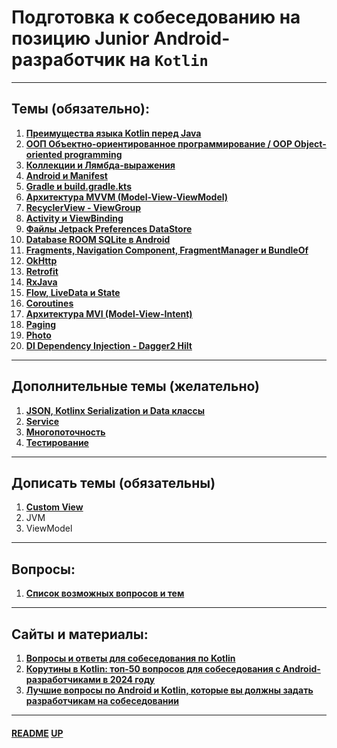 # Подготовка к собеседованию на позицию **Junior Android-разработчик** на **`Kotlin`**
<a name="up"></a>

---

## Темы (обязательно):

1. [**Преимущества языка Kotlin перед Java**](KotlinBetterJava/README.md)
2. [**ООП Объектно-ориентированное программирование / OOP Object-oriented programming**](OOP/README.md)
3. [**Коллекции и Лямбда-выражения**](CollectionsAndLambdas/README.md)
4. [**Android и Manifest**](Android/README.md)
5. [**Gradle и build.gradle.kts**](Gradle/README.md)
6. [**Архитектура MVVM (Model-View-ViewModel)**](MVVM/README.md)
7. [**RecyclerView - ViewGroup**](RecyclerView/README.md)
8. [**Activity и ViewBinding**](Activity/README.md)
9. [**Файлы Jetpack Preferences DataStore**](LocalFiles/README.md)
10. [**Database ROOM SQLite в Android**](RoomSQLiteDB/README.md)
11. [**Fragments, Navigation Component, FragmentManager и BundleOf**](Fragments/README.md)
12. [**OkHttp**](OkHttp/README.md)
13. [**Retrofit**](Retrofit/README.md)
14. [**RxJava**](RxJava/README.md)
15. [**Flow, LiveData и State**](FlowLiveData/README.md)
16. [**Coroutines**](Coroutines/README.md)
17. [**Архитектура MVI (Model-View-Intent)**](MVI/README.md)
18. [**Paging**](Paging/README.md)
19. [**Photo**](Photo/README.md)
20. [**DI Dependency Injection - Dagger2 Hilt**](DI/README.md)

---

## Дополнительные темы (желательно)

1. [**JSON, Kotlinx Serialization и Data классы**](Json/README.md)
2. [**Service**](Service/README.md)
3. [**Многопоточность**](Multithreading/README.md)
4. [**Тестирование**](Testing/README.md)

---

## Дописать темы (обязательны)

1. [**Custom View**](CustomView/README.md)
2. JVM
3. ViewModel

---

## Вопросы:

1. [**Список возможных вопросов и тем**](Questions/README.md)

---

## Сайты и материалы:

1. [**Вопросы и ответы для собеседования по Kotlin**](https://habr.com/ru/articles/721084/)
2. [**Корутины в Kotlin: топ-50 вопросов для собеседования с Android-разработчиками в 2024 году**](https://nuancesprog.ru/p/21091/)
3. [**Лучшие вопросы по Android и Kotlin, которые вы должны задать разработчикам на собеседовании**](https://itanddigital.ru/androiddevquestion)

---

#### [README](README.md) [UP](#up)
